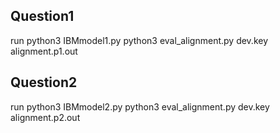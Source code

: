 ## Question1

run
python3 IBMmodel1.py
python3 eval_alignment.py dev.key alignment.p1.out


## Question2
run
python3 IBMmodel2.py
python3 eval_alignment.py dev.key alignment.p2.out
